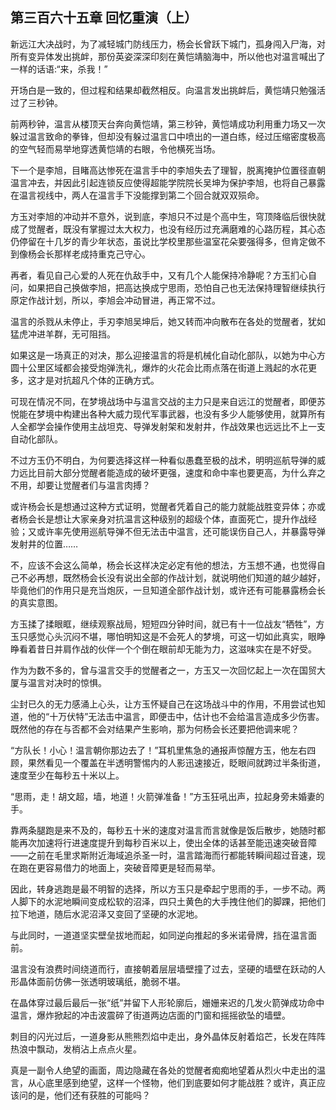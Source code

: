 ## 第三百六十五章 回忆重演（上）
新远江大决战时，为了减轻城门防线压力，杨会长曾跃下城门，孤身闯入尸海，对所有变异体发出挑衅，那份英姿深深印刻在黄恺靖脑海中，所以他也对温言喊出了一样的话语:“来，杀我！”

开场白是一致的，但过程和结果却截然相反。向温言发出挑衅后，黄恺靖只勉强活过了三秒钟。

前两秒钟，温言从楼顶天台奔向黄恺靖，第三秒钟，黄恺靖成功利用重力场又一次躲过温言致命的拳锋，但却没有躲过温言口中喷出的一道白练，经过压缩密度极高的空气轻而易举地穿透黄恺靖的右眼，令他横死当场。

下一个是李旭，目睹高达惨死在温言手中的李旭失去了理智，脱离掩护位置径直朝温言冲去，并因此引起连锁反应使得超能学院院长吴坤为保护李旭，也将自己暴露在温言视线中，两人在温言手下没能撑到第二个回合就双双殒命。

方玉对李旭的冲动并不意外，说到底，李旭只不过是个高中生，穹顶降临后很快就成了觉醒者，既没有掌握过太大权力，也没有经历过充满磨难的心路历程，其心态仍停留在十几岁的青少年状态，虽说比学校里那些温室花朵要强得多，但肯定做不到像杨会长那样老成持重克己守心。

再者，看见自己心爱的人死在仇敌手中，又有几个人能保持冷静呢？方玉扪心自问，如果把自己换做李旭，把高达换成宁思雨，恐怕自己也无法保持理智继续执行原定作战计划，所以，李旭会冲动冒进，再正常不过。

温言的杀戮从未停止，手刃李旭吴坤后，她又转而冲向散布在各处的觉醒者，犹如猛虎冲进羊群，无可阻挡。

如果这是一场真正的对决，那么迎接温言的将是机械化自动化部队，以她为中心方圆十公里区域都会接受炮弹洗礼，爆炸的火花会比雨点落在街道上溅起的水花更多，这才是对抗超凡个体的正确方式。

可现在情况不同，在梦境战场中与温言交战的主力只是来自远江的觉醒者，即便苏悦能在梦境中构建出各种大威力现代军事武器，也没有多少人能够使用，就算所有人全都学会操作使用主战坦克、导弹发射架和发射井，作战效果也远远比不上一支自动化部队。

不过方玉仍不明白，为何要选择这样一种看似愚蠢至极的战术，明明巡航导弹的威力远比目前大部分觉醒者能造成的破坏更强，速度和命中率也要更高，为什么弃之不用，却要让觉醒者们与温言肉搏？

或许杨会长是想通过这种方式证明，觉醒者凭着自己的能力就能战胜变异体；亦或者杨会长是想让大家亲身对抗温言这种级别的超级个体，直面死亡，提升作战经验；又或许率先使用巡航导弹不但无法击中温言，还可能误伤自己人，并暴露导弹发射井的位置……

不，应该不会这么简单，杨会长这样决定必定有他的想法，方玉想不通，也觉得自己不必再想，既然杨会长没有说出全部的作战计划，就说明他们知道的越少越好，毕竟他们的作用只是充当炮灰，一旦知道全部作战计划，或许还有可能暴露杨会长的真实意图。

方玉揉了揉眼眶，继续观察战局，短短四分钟时间，就已有十一位战友“牺牲”，方玉只感觉心头沉闷不堪，哪怕明知这是不会死人的梦境，可这一切如此真实，眼睁睁看着昔日并肩作战的伙伴一个个倒在眼前却无能为力，这滋味实在是不好受。

作为为数不多的，曾与温言交手的觉醒者之一，方玉又一次回忆起上一次在国贸大厦与温言对决时的惊惧。

尘封已久的无力感涌上心头，让方玉怀疑自己在这场战斗中的作用，不用尝试也知道，他的“十万伏特”无法击中温言，即便击中，估计也不会给温言造成多少伤害。既然他的存在与否都不会对结果产生影响，那为何杨会长还要把他调来呢？

“方队长！小心！温言朝你那边去了！”耳机里焦急的通报声惊醒方玉，他左右四顾，果然看见一个覆盖在半透明警惕内的人影迅速接近，眨眼间就跨过半条街道，速度至少在每秒五十米以上。

“思雨，走！胡文超，墙，地道！火箭弹准备！”方玉狂吼出声，拉起身旁未婚妻的手。

靠两条腿跑是来不及的，每秒五十米的速度对温言而言就像是饭后散步，她随时都能再次加速将行进速度提升到每秒百米以上，使出全体的话甚至能迅速突破音障——之前在毛里求斯附近海域追杀圣一时，温言踏海而行都能转瞬间超过音速，现在跑在更容易借力的地面上，突破音障更是轻而易举。

因此，转身逃跑是最不明智的选择，所以方玉只是牵起宁思雨的手，一步不动。两人脚下的水泥地瞬间变成松软的沼泽，四只土黄色的大手拽住他们的脚踝，把他们拉下地道，随后水泥沼泽又变回了坚硬的水泥地。

与此同时，一道道坚实壁垒拔地而起，如同逆向推起的多米诺骨牌，挡在温言面前。

温言没有浪费时间绕道而行，直接朝着层层墙壁撞了过去，坚硬的墙壁在跃动的人形晶体面前仿佛一张透明玻璃纸，脆弱不堪。

在晶体穿过最后最后一张“纸”并留下人形轮廓后，姗姗来迟的几发火箭弹成功命中温言，爆炸掀起的冲击波震碎了街道两边店面的门窗和摇摇欲坠的墙壁。

刺目的闪光过后，一道身影从熊熊烈焰中走出，身外晶体反射着焰芒，长发在阵阵热浪中飘动，发梢沾上点点火星。

真是一副令人绝望的画面，周边隐藏在各处的觉醒者痴痴地望着从烈火中走出的温言，从心底里感到绝望，这样一个怪物，他们到底要如何才能战胜？或许，真正应该问的是，他们还有获胜的可能吗？

